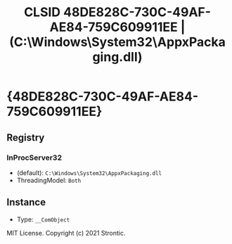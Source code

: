 ﻿---
title: "CLSID 48DE828C-730C-49AF-AE84-759C609911EE | (C:\\Windows\\System32\\AppxPackaging.dll)"
excerpt: What is COM-Object CLSID 48DE828C-730C-49AF-AE84-759C609911EE?
---

# {48DE828C-730C-49AF-AE84-759C609911EE}


## Registry


### InProcServer32

* (default): `C:\Windows\System32\AppxPackaging.dll`
* ThreadingModel: `Both`

## Instance

* Type: `__ComObject`

MIT License. Copyright (c) 2021 Strontic.


